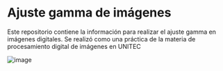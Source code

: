 # Ajuste gamma de imágenes
Este repositorio contiene la información para realizar el ajuste gamma en imágenes digitales. Se realizó como una práctica de la materia de procesamiento  digital de imágenes en UNITEC

![image](https://user-images.githubusercontent.com/72757419/192911235-7d040965-b2d7-4f0f-994a-77deacb74497.png)

